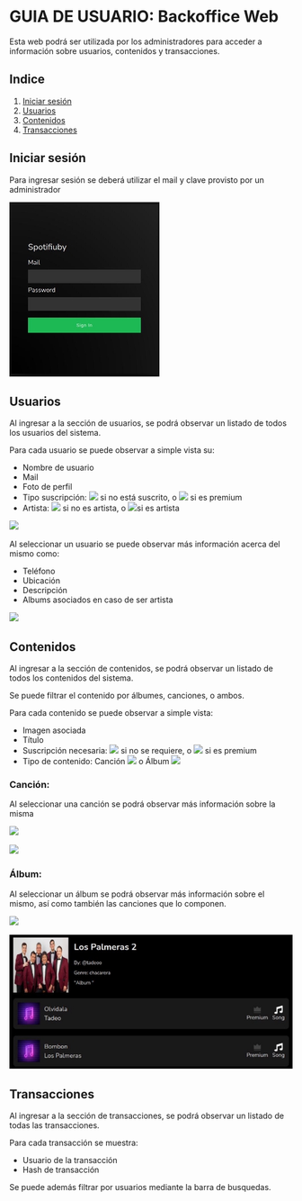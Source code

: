 # GUIA DE USUARIO: Backoffice Web

Esta web podrá ser utilizada por los administradores para acceder a información sobre usuarios, contenidos y transacciones.

## Indice
1. [Iniciar sesión](#iniciarsesion)
2. [Usuarios](#usuarios)
4. [Contenidos](#contenidos)
3. [Transacciones](#transacciones)

## Iniciar sesión <a name="iniciarsesion"></a>

Para ingresar sesión se deberá utilizar el mail y clave provisto por un administrador

![](./images/Aspose.Words.735e4c46-5955-417f-b854-d1259a23dd4a.001.jpeg)


## Usuarios <a name="usuarios"></a>

Al ingresar a la sección de usuarios, se podrá observar un listado de todos los usuarios del sistema.

Para cada usuario se puede observar a simple vista su:

- Nombre de usuario
- Mail
- Foto de perfil
- Tipo suscripción: ![](./images/Aspose.Words.735e4c46-5955-417f-b854-d1259a23dd4a.002.png) si no está suscrito, o ![](./images/Aspose.Words.735e4c46-5955-417f-b854-d1259a23dd4a.003.png) si es premium
- Artista: ![](./images/Aspose.Words.735e4c46-5955-417f-b854-d1259a23dd4a.004.png) si no es artista, o ![](./images/Aspose.Words.735e4c46-5955-417f-b854-d1259a23dd4a.005.png)si es artista

![](./images/Aspose.Words.735e4c46-5955-417f-b854-d1259a23dd4a.006.png)
<p></p>Al seleccionar un usuario se puede observar más información acerca del mismo como:

- Teléfono
- Ubicación
- Descripción
- Albums asociados en caso de ser artista

![](./images/Aspose.Words.735e4c46-5955-417f-b854-d1259a23dd4a.007.png)


## Contenidos <a name="contenidos"></a>

Al ingresar a la sección de contenidos, se podrá observar un listado de todos los contenidos del sistema.

Se puede filtrar el contenido por álbumes, canciones, o ambos.

Para cada contenido se puede observar a simple vista:

- Imagen asociada
- Título
- Suscripción necesaria: ![](./images/Aspose.Words.735e4c46-5955-417f-b854-d1259a23dd4a.002.png) si no se requiere, o ![](./images/Aspose.Words.735e4c46-5955-417f-b854-d1259a23dd4a.003.png) si es premium
- Tipo de contenido: Canción ![](./images/Aspose.Words.735e4c46-5955-417f-b854-d1259a23dd4a.008.png) o Álbum ![](./images/Aspose.Words.735e4c46-5955-417f-b854-d1259a23dd4a.009.png)



### Canción:

Al seleccionar una canción se podrá observar más información sobre la misma

![](./images/Aspose.Words.735e4c46-5955-417f-b854-d1259a23dd4a.010.png)

![](./images/Aspose.Words.735e4c46-5955-417f-b854-d1259a23dd4a.011.png)



### Álbum:
Al seleccionar un álbum se podrá observar más información sobre el mismo, así como también las canciones que lo componen.

![](./images/Aspose.Words.735e4c46-5955-417f-b854-d1259a23dd4a.012.png)

![](./images/Aspose.Words.735e4c46-5955-417f-b854-d1259a23dd4a.013.jpeg)



## Transacciones <a name="transacciones"></a>

Al ingresar a la sección de transacciones, se podrá observar un listado de todas las transacciones.

Para cada transacción se muestra:

- Usuario de la transacción
- Hash de transacción

Se puede además filtrar por usuarios mediante la barra de busquedas.


